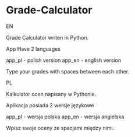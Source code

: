 # Grade-Calculator
EN

Grade Calculator writen in Python.

App Have 2 languages 

app_pl - polish version
app_en - english version

Type your grades with spaces between each other.

PL

Kalkulator ocen napisany w Pythonie.

Aplikacja posiada 2 wersje językowe 

app_pl - wersja polska
app_en - wersja angielska

Wpisz swoje oceny ze spacjami między nimi.
